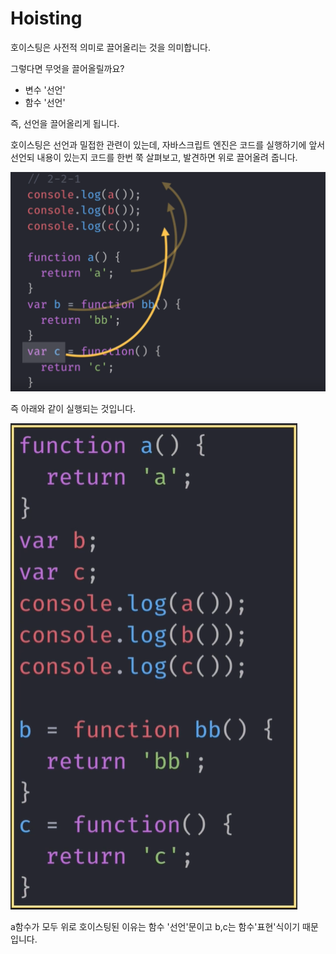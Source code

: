 # Hoisting

호이스팅은 사전적 의미로 끌어올리는 것을 의미합니다.

그렇다면 무엇을 끌어올릴까요? 

* 변수 '선언'
* 함수 '선언'

즉, 선언을 끌어올리게 됩니다. 

호이스팅은 선언과 밀접한 관련이 있는데, 자바스크립트 엔진은 코드를 실행하기에 앞서 선언되 내용이 있는지 코드를 한번 쭉 살펴보고, 발견하면 위로 끌어올려 줍니다. 

![&#xC6D0;&#xB798;&#xAC19;&#xC73C;&#xBA74; a,b,c&#xB4A4;&#xC5D0; &#xC120;&#xC5B8;&#xB418;&#xC5C8;&#xAE30; &#xB54C;&#xBB38;&#xC5D0; &#xC5D0;&#xB7EC;&#xAC00; &#xB098;&#xC57C;&#xD558;&#xC9C0;&#xB9CC; &#xD638;&#xC774;&#xC2A4;&#xD305;&#xC73C;&#xB85C; &#xC778;&#xD574; &#xC704;&#xB85C; &#xC62C;&#xB77C;&#xAC11;&#xB2C8;&#xB2E4;.](../.gitbook/assets/image%20%285%29.png)

즉 아래와 같이 실행되는 것입니다. 

![](../.gitbook/assets/image%20%2836%29.png)

 a함수가 모두 위로 호이스팅된 이유는 함수 '선언'문이고 b,c는 함수'표현'식이기 때문입니다. 

